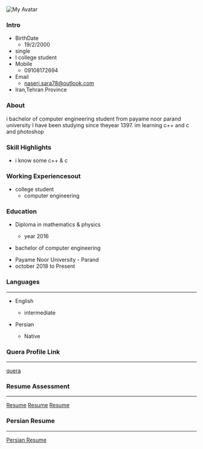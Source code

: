 ![My Avatar](
https://avatars3.githubusercontent.com/u/72061364?s=400&u=20eae31c4fa6c199ee72b9216b01f388dfcecbf6&v=4)
### Intro

+ BirthDate
  - 19/2/2000
+ single
+ I college student
+ Mobile
  - 09108172694
+ Email
  - naseri.sara78@outlook.com
+ Iran,Tehran Province  



### About

i bachelor of computer engineering student from payame noor parand university I have been studying since theyear 1397. im learning c++ and c and photoshop

### Skill Highlights

+ i know some c++ & c


### Working Experiencesout
+ college student 
  - computer engineering

### Education
+ Diploma in mathematics & physics
  - year 2016
  
+ bachelor of computer engineering 

 - Payame Noor University - Parand
  - october 2018 to Present


### Languages
---
+ English 

  - intermediate
+ Persian

  - Native

  
  
### Quera Profile Link

---

[quera](https://quera.ir/profile/naseri.sara78)


### Resume Assessment

---

[Resume](https://github.com/saranaseri/PNU_3991_AR/blob/main/XX_CV_CheckList_AR_3991.pdf)
[Resume](https://github.com/saranaseri/PNU_3991_AR/blob/main/XX_GeneralSection_CheckList_AR_3991.pdf)
[Resume](https://github.com/saranaseri/PNU_3991_AR/blob/main/XX_ResearchAndPresentationMethods_CheckList_AR_3991.pdf)


### Persian Resume

---

[Persian Resume](/index-fa.md)
